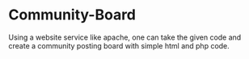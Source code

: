 # Community-Board
Using a website service like apache, one can take the given code and create a community posting board with simple html and php code.
